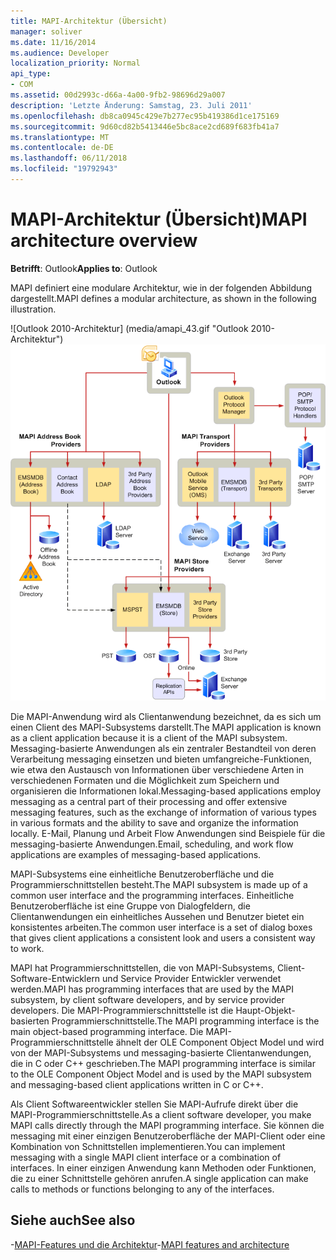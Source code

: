 ```yaml
---
title: MAPI-Architektur (Übersicht)
manager: soliver
ms.date: 11/16/2014
ms.audience: Developer
localization_priority: Normal
api_type:
- COM
ms.assetid: 00d2993c-d66a-4a00-9fb2-98696d29a007
description: 'Letzte Änderung: Samstag, 23. Juli 2011'
ms.openlocfilehash: db8ca0945c429e7b277ec95b419386d1ce175169
ms.sourcegitcommit: 9d60cd82b5413446e5bc8ace2cd689f683fb41a7
ms.translationtype: MT
ms.contentlocale: de-DE
ms.lasthandoff: 06/11/2018
ms.locfileid: "19792943"
---
```

# <a name="mapi-architecture-overview"></a><span data-ttu-id="d4e07-103">MAPI-Architektur (Übersicht)</span><span class="sxs-lookup"><span data-stu-id="d4e07-103">MAPI architecture overview</span></span>
 
<span data-ttu-id="d4e07-104">**Betrifft**: Outlook</span><span class="sxs-lookup"><span data-stu-id="d4e07-104">**Applies to**: Outlook</span></span> 
  
<span data-ttu-id="d4e07-105">MAPI definiert eine modulare Architektur, wie in der folgenden Abbildung dargestellt.</span><span class="sxs-lookup"><span data-stu-id="d4e07-105">MAPI defines a modular architecture, as shown in the following illustration.</span></span>  
  
<span data-ttu-id="d4e07-106">![Outlook 2010-Architektur] (media/amapi_43.gif "Outlook 2010-Architektur")</span><span class="sxs-lookup"><span data-stu-id="d4e07-106">![Outlook 2010 architecture](media/amapi_43.gif "Outlook 2010 architecture")</span></span>
  
<span data-ttu-id="d4e07-107">Die MAPI-Anwendung wird als Clientanwendung bezeichnet, da es sich um einen Client des MAPI-Subsystems darstellt.</span><span class="sxs-lookup"><span data-stu-id="d4e07-107">The MAPI application is known as a client application because it is a client of the MAPI subsystem.</span></span> <span data-ttu-id="d4e07-108">Messaging-basierte Anwendungen als ein zentraler Bestandteil von deren Verarbeitung messaging einsetzen und bieten umfangreiche-Funktionen, wie etwa den Austausch von Informationen über verschiedene Arten in verschiedenen Formaten und die Möglichkeit zum Speichern und organisieren die Informationen lokal.</span><span class="sxs-lookup"><span data-stu-id="d4e07-108">Messaging-based applications employ messaging as a central part of their processing and offer extensive messaging features, such as the exchange of information of various types in various formats and the ability to save and organize the information locally.</span></span> <span data-ttu-id="d4e07-109">E-Mail, Planung und Arbeit Flow Anwendungen sind Beispiele für die messaging-basierte Anwendungen.</span><span class="sxs-lookup"><span data-stu-id="d4e07-109">Email, scheduling, and work flow applications are examples of messaging-based applications.</span></span>
  
<span data-ttu-id="d4e07-110">MAPI-Subsystems eine einheitliche Benutzeroberfläche und die Programmierschnittstellen besteht.</span><span class="sxs-lookup"><span data-stu-id="d4e07-110">The MAPI subsystem is made up of a common user interface and the programming interfaces.</span></span> <span data-ttu-id="d4e07-111">Einheitliche Benutzeroberfläche ist eine Gruppe von Dialogfeldern, die Clientanwendungen ein einheitliches Aussehen und Benutzer bietet ein konsistentes arbeiten.</span><span class="sxs-lookup"><span data-stu-id="d4e07-111">The common user interface is a set of dialog boxes that gives client applications a consistent look and users a consistent way to work.</span></span>
  
<span data-ttu-id="d4e07-112">MAPI hat Programmierschnittstellen, die von MAPI-Subsystems, Client-Software-Entwicklern und Service Provider Entwickler verwendet werden.</span><span class="sxs-lookup"><span data-stu-id="d4e07-112">MAPI has programming interfaces that are used by the MAPI subsystem, by client software developers, and by service provider developers.</span></span> <span data-ttu-id="d4e07-113">Die MAPI-Programmierschnittstelle ist die Haupt-Objekt-basierten Programmierschnittstelle.</span><span class="sxs-lookup"><span data-stu-id="d4e07-113">The MAPI programming interface is the main object-based programming interface.</span></span> <span data-ttu-id="d4e07-114">Die MAPI-Programmierschnittstelle ähnelt der OLE Component Object Model und wird von der MAPI-Subsystems und messaging-basierte Clientanwendungen, die in C oder C++ geschrieben.</span><span class="sxs-lookup"><span data-stu-id="d4e07-114">The MAPI programming interface is similar to the OLE Component Object Model and is used by the MAPI subsystem and messaging-based client applications written in C or C++.</span></span> 
  
<span data-ttu-id="d4e07-115">Als Client Softwareentwickler stellen Sie MAPI-Aufrufe direkt über die MAPI-Programmierschnittstelle.</span><span class="sxs-lookup"><span data-stu-id="d4e07-115">As a client software developer, you make MAPI calls directly through the MAPI programming interface.</span></span> <span data-ttu-id="d4e07-116">Sie können die messaging mit einer einzigen Benutzeroberfläche der MAPI-Client oder eine Kombination von Schnittstellen implementieren.</span><span class="sxs-lookup"><span data-stu-id="d4e07-116">You can implement messaging with a single MAPI client interface or a combination of interfaces.</span></span> <span data-ttu-id="d4e07-117">In einer einzigen Anwendung kann Methoden oder Funktionen, die zu einer Schnittstelle gehören anrufen.</span><span class="sxs-lookup"><span data-stu-id="d4e07-117">A single application can make calls to methods or functions belonging to any of the interfaces.</span></span>
  
## <a name="see-also"></a><span data-ttu-id="d4e07-118">Siehe auch</span><span class="sxs-lookup"><span data-stu-id="d4e07-118">See also</span></span>

<span data-ttu-id="d4e07-119">-[MAPI-Features und die Architektur](mapi-features-and-architecture.md)</span><span class="sxs-lookup"><span data-stu-id="d4e07-119">-[MAPI features and architecture](mapi-features-and-architecture.md)</span></span>

